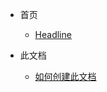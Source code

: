 * 首页

  

  * [Headline](/creating-documents-with-docify/ "Docsify文档创建")

    

* 此文档

  

  * [如何创建此文档](/creating-documents-with-docify/如何创建此文档/如何创建此文档.md "Docsify文档创建 - 如何创建此文档")

